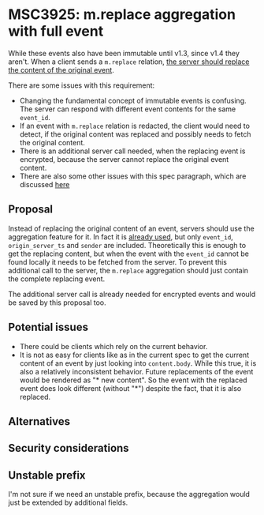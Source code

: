 # MSC3925: m.replace aggregation with full event

While these events also have been immutable until v1.3, since v1.4 they aren't.
When a client sends a `m.replace`
relation, [the server should replace the content of the original event](https://spec.matrix.org/v1.4/client-server-api/#server-side-replacement-of-content).

There are some issues with this requirement:

* Changing the fundamental concept of immutable events is confusing. The server
  can respond with different event contents for the same `event_id`.
* If an event with `m.replace` relation is redacted, the client would need to
  detect, if the original content was replaced and possibly needs to fetch the
  original content.
* There is an additional server call needed, when the replacing event is
  encrypted, because the server cannot replace the original event content.
* There are also some other issues with this spec paragraph, which are
  discussed [here](https://github.com/matrix-org/matrix-spec/issues/1299)

## Proposal

Instead of replacing the original content of an event, servers should use the
aggregation feature for it.
In fact it
is [already used](https://spec.matrix.org/v1.4/client-server-api/#server-side-aggregation-of-mreplace-relationships),
but only `event_id`, `origin_server_ts` and `sender` are included.
Theoretically this is enough to get the replacing content, but when the event
with the `event_id` cannot be found locally it needs to be fetched from the
server.
To prevent this additional call to the server, the `m.replace` aggregation
should just contain the complete replacing event.

The additional server call is already needed for encrypted events and would be
saved by this proposal too.

## Potential issues

* There could be clients which rely on the current behavior.
* It is not as easy for clients like as in the current spec to get the current
  content of an event by just looking into `content.body`. While this true, it
  is also a relatively inconsistent behavior. Future replacements of the event
  would be rendered as "* new content". So the event with the replaced event
  does look different (without "*") despite the fact, that it is also replaced.

## Alternatives

## Security considerations

## Unstable prefix

I'm not sure if we need an unstable prefix, because the aggregation would just
be extended by additional fields.
